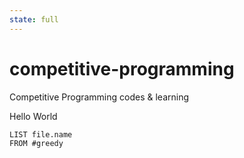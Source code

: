 ```yaml
---
state: full
---
```


# competitive-programming
Competitive Programming codes &amp; learning

Hello World


```dataview
LIST file.name
FROM #greedy 
```
